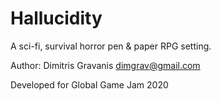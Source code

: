 # Hallucidity

A sci-fi, survival horror pen & paper RPG setting.

Author: Dimitris Gravanis <dimgrav@gmail.com>

Developed for Global Game Jam 2020

